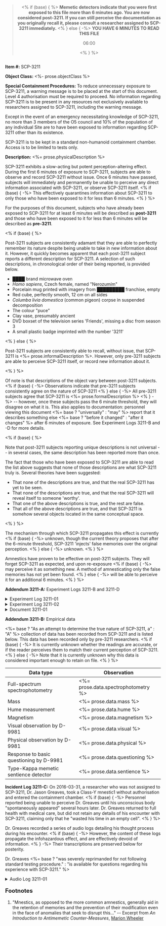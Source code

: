 <blockquote style="text-align: center;">

<% if (base) { %>
**Memetic detectors indicate that you were first exposed to this file more than
6 minutes ago. You are now considered post-3211. If you can still perceive the
documentation as you originally recall it, please consult a researcher assigned
to SCP-3211 immediately.**
<% } else { -%>
**YOU HAVE 6 MINUTES TO <span id="read">READ</span> THIS FILE**

<p id="timer">06:00</p>
<% } %>

</blockquote>

<img data-src="<%= fileUrl %><%= prose.imageUrl %>"
     data-caption="<%= prose.imageCaption %>">

**Item #:** SCP-3211

**Object Class:** <%- prose.objectClass %>

**Special Containment Procedures:** To reduce unnecessary exposure to SCP-3211,
a warning message is to be placed at the start of this document. Level 4
authorisation must be required to proceed. No information regarding SCP-3211 is
to be present in any resources not exclusively available to researchers
assigned to SCP-3211, including the warning message.

Except in the event of an emergency necessitating knowledge of SCP-3211, no
more than 3 members of the O5 council and 10% of the population of any
individual Site are to have been exposed to information regarding SCP-3211
other than its existence.

SCP-3211 is to be kept in a standard non-humanoid containment chamber. Access
is to be limited to tests only.

**Description:** <%= prose.physicalDescription %>

SCP-3211 exhibits a slow-acting but potent perception-altering effect. During
the first 6 minutes of exposure to SCP-3211, subjects are able to observe and
record SCP-3211 without issue. Once 6 minutes have passed, subjects will
immediately and permanently be unable to perceive any direct information
associated with SCP-3211, or observe SCP-3211 itself.
<% if (base) { -%>
This effectively quarantines information about SCP-3211 to only those who have
been exposed to it for less than 6 minutes.
<% } %>

For the purposes of this document, subjects who have already been exposed to
SCP-3211 for at least 6 minutes will be described as **post-3211** and those
who have been exposed to it for less than 6 minutes will be described as
**pre-3211**.

<% if (base) { %>

Post-3211 subjects are consistently adamant that they are able to perfectly
remember its nature despite being unable to take in new information about it.
However, it quickly becomes apparent that each post-3211 subject reports a
different description for SCP-3211. A selection of such descriptions, in
chronological order of their being reported, is provided below.

* ████ brand microwave oven
* _Homo sapiens_, Czech female, named "Nerozumím"
* Porcelain mug printed with imagery from █████████ franchise, empty
* Red cube, perfectly smooth, 12 cm on all sides
* _Columba livia domestica_ (common pigeon) corpse in suspended decomposition
* The colour "puce"
* Clay vase, presumably ancient
* DVD boxset of the television series 'Friends', missing a disc from season 3
* A small plastic badge imprinted with the number '3211'

<% } else { %>

Post-3211 subjects are consistently able to recall, without issue, that
SCP-3211 is <%= prose.informalDescription %>. However, only pre-3211
subjects are able to perceive SCP-3211 itself, or record new information
about it.

<% } %>

Of note is that descriptions of the object vary between post-3211 subjects.
<% if (base) { -%>
Observations indicate that pre-3211 subjects consistently agree on the nature
of SCP-3211
<% } else { -%>
All pre-3211 subjects agree that SCP-3211 is
<%= prose.formalDescription %>
<% } -%>
-- however, once these subjects pass the 6 minute threshold, they will disagree
on what it is. This also applies to documentation: personnel viewing this
document <%= base ? "universally" : "may" %> report that it describes
something else <%= base ? "before it changed" : "after it changes" %>
after 6 minutes of exposure. See Experiment Logs 3211-B and -D for more
details.

<% if (base) { %>

Note that post-3211 subjects reporting unique descriptions is not universal --
in several cases, the same description has been reported more than once.

The fact that those who have been exposed to SCP-3211 are able to read the list
above suggests that none of those descriptions are what SCP-3211 truly is.
Several theories have been suggested:

* That none of the descriptions are true, and that the real SCP-3211 has yet to
  be seen.
* That none of the descriptions are true, and that the real SCP-3211 will
  reveal itself to someone 'worthy'.
* That one of the above descriptions is true, and the rest are false.
* That all of the above descriptions are true, and that SCP-3211 is somehow
  several objects located in the same conceptual space.

<% } %>

The mechanism through which SCP-3211 propagates this effect is currently
<% if (base) { -%>
unknown, though the current theory proposes that after the 6-minute threshold,
SCP-3211 'injects' false memories over the original perception.
<% } else { -%>
unknown.
<% } %>

Amnestics have proven to be effective on post-3211 subjects. They will forget
SCP-3211 as expected, and upon re-exposure
<% if (base) { -%>
may perceive it as something new. A method of amnesticating only the false
memories has not yet been found.
<% } else { -%>
will be able to perceive it for an additional 6 minutes.
<% } %>

**Addendum 3211-A:** Experiment Logs 3211-B and 3211-D

<details><summary>Experiment Log 3211-01</summary>

<blockquote>

<p align="center"><b>EXPERIMENT LOG 3211-01</b></p>

-----

The purpose of this experiment was to establish a firsthand written description
of SCP-3211 and then compare this description with another observer.

D-68134 was given a pencil, clipboard and a single sheet of paper. He was
instructed to enter the containment cell and produce a written description of
its contents.

-----

**0:10 &middot;** D-68134 enters the containment chamber with his eyes closed.

**0:00 &middot;** D-68134 is instructed to open his eyes.

**0:08 &middot;** D-68134 begins writing a description of SCP-3211.

<% if (prose.examineAction) { %>
**1:55 &middot;** <%= prose.examineAction %>
<% } %>

**6:04 &middot;** D-68134 expresses surprise that he can no longer perceive
SCP-3211. He expresses anger at not being able to read what he has written.

**6:25 &middot;** D-68134 is instructed to leave the containment chamber.

-----

The description produced by D-68134 was retained as Document 3211-01.

</blockquote>

</details>

<details><summary>Experiment Log 3211-02</summary>

<blockquote>

<p align="center"><b>EXPERIMENT LOG 3211-02</b></p>

-----

The purpose of this experiment was to compare the written description from
Experiment 3211-01 with another observer.

D-8834 is provided with Document 3211-01 and instructed not to read it.

-----

**0:10 &middot;** D-8834 enters the containment chamber with her eyes closed.

**0:00 &middot;** D-8834 is instructed to open her eyes and compare the object
in the room to the description on Document 3211-01.

**1:18 &middot;** D-8834 confirms that the SCP-3211 matches the written
description.

<% if (prose.examineConfirmationAction) { %>
**1:59 &middot;** <%= prose.examineConfirmationAction %>
<% } %>

**5:45 &middot;** D-8834 is asked to close her eyes.

**6:15 &middot;** D-8834 is asked to compare the object to the written
description again, from memory.

**6:34 &middot;** D-8834 confirms that Document 3211-01 <%=
  base ?
  "describes a completely different object to" :
  "still describes"
%> SCP-3211.

**6:44 &middot;** D-8834 is asked to open her eyes. She reports that she is
neither able to perceive the object nor read Document 3211-01.

</blockquote>

</details>

<details><summary>Document 3211-01</summary>

The following is a transcription of Document 3211-01, the text produced by
D-68134 during Experiment 3211-01.

> <%= prose.writtenObservation %>

</details>

**Addendum 3211-B:** Empirical data

<%=
  base ?
  "As an attempt to determine the true nature of SCP-3211, a" :
  "A"
%> collection of data has been recorded from SCP-3211 and is listed below.
This data has been recorded only by pre-3211 researchers.
<% if (base) { -%>
It is currently unknown whether the readings are accurate, or if the reader
perceives them to match their current perception of SCP-3211.
<% } else { -%>
Note that it is currently unknown why this data is considered important enough
to retain on file.
<% } %>

Data type | Observation
--- | ---
Full-spectrum spectrophotometry | <%= prose.data.spectrophotometry %>
Mass | <%= prose.data.mass %>
Hume measurement | <%= prose.data.hume %>
Magnetism | <%= prose.data.magnetism %>
Visual observation by D-9981 | <%= prose.data.visual %>
Physical observation by D-9981 | <%= prose.data.physical %>
Response to basic questioning by D-9981 | <%= prose.data.questioning %>
Type-Kappa memetic sentience detector | <%= prose.data.sentience %>

**Incident Log 3211-C:** On 2016-03-31, a researcher who was not assigned to
SCP-3211, Dr. Jason Greaves, took a Class-Y mnestic<note>1</note>
without authorisation and entered the containment chamber.
<% if (base) { -%>
Personnel reported being unable to perceive Dr. Greaves until his unconscious
body "spontaneously appeared" several hours later. Dr. Greaves returned to full
health with medical care, but did not retain any details of his encounter with
SCP-3211, claiming only that he "wasted his time in an empty cell".
<% } %>

Dr. Greaves recorded a series of audio logs detailing his thought process
during his encounter.
<% if (base) { -%>
However, the content of these logs propagate the infohazardous effect, and are
effectively devoid of information.
<% } -%>
Their transcriptions are preserved below for posterity.

Dr. Greaves <%=
  base ?
  "was severely reprimanded for not following standard testing procedure." :
  "is available for questions regarding his experience with SCP-3211."
%>

<details><summary>Audio Log 3211-01</summary>

<blockquote>

Dr. Jason Greaves, SCP-3211, experiment log... one?

If you're hearing this and if, like me, you're souped-up on some heavy-ass
mnestics, then you and me both know for sure that SCP-3211 <%=
  base ?  "does not exist" : `is ${prose.informalDescription}`
%>. Why <%=
  prose.objectPronoun ?  prose.objectPronoun : "it"
%>'s trying so hard to hide that from us, we'll never know.  But, if you're not
high as hell on Class Y, then in less than 6 minutes you'll only remember me
just rambling on about some random thing sat in a containment chamber.

And of course, when that happens, all these logs will say is that there's
nothing in the containment chamber at all.

What I'm trying to do is work out exactly what SCP-3211 is, how it
works, and why <%=
  prose.objectPronoun ?  prose.objectPronoun : "it"
%>'s trying so hard to hide. What does <%=
  prose.objectPronoun ?  prose.objectPronoun : "it"
%> want?

No matter what I tried and who I spoke to, I couldn't get this test authorised.
But it needs to be done. So I've taken a small dose of Class Y mnestics and I'm
doing this myself. I only have a couple of hours before the Class Y stops
helping me remember things and starts making me forget things, so I'd better
get started.
</blockquote>

<blockquote>

I've noticed something of a pattern emerging.

Most people who walk into 3211's cell will perceive
<% if (base) { -%>
the cell to be completely empty. Like, I can clearly see that there
is nothing here.
<% } else { -%>
<%=
  prose.possessivePronoun ?  prose.possessivePronoun : "it"
%> as something totally new. Like, I see <%=
  prose.possessivePronoun ?  prose.possessivePronoun : "it"
%> as <%= prose.informalDescription %>, and there's no one else on the
list who's perceived <%=
  prose.possessivePronoun ?  prose.possessivePronoun : "it"
%> as that.
<% } %>

<% if (base) { %>
There is nothing in the containment cell. SCP-3211 does not exist.
<% } else { -%>
But, <%= prose.funFact %>. It's not _just_
<%= prose.informalDescription %>. It has anomalous properties other
than the fact that people can't see <%=
  prose.possessivePronoun ?  prose.possessivePronoun : "it"
%> for more than 6 minutes and then their memories after that are wrong.
<% } %>

It seems to me like Foundation personnel -- researchers and the like -- will
perceive <%=
  base ?
  "the containment cell to be completely empty." :
  "it as something anomalous."
%> People who are already familiar with <%=
  base ? "nothing" : "the anomalous"
%>, who are _expecting_
<% if (base) { -%>
nothing, will see nothing in the containment chamber, because it is empty.
<% } else { -%>
<%=
  prose.possessivePronoun ?  prose.possessivePronoun : "it"
%> to be anomalous, will remember <%=
  prose.possessivePronoun ?  prose.possessivePronoun : "it"
%> being something anomalous.
<% } %>

But a D-Class, for example, who is not familiar with the anomalous, will
remember <%=
  base ?
  "the containment cell being empty, just the same." :
  "it being something mundane. Like a clay vase."
%>

<% if (base) { %>
It looks like SCP-3211 does not exist at all. But I still don't understand why,
if SCP-3211 does not exist, I insist on trying to prove that it does. SCP-3211
does not exist.
<% } else { -%>
It looks like <%=
  prose.objectPronoun ?  prose.objectPronoun : "it"
%> adapts to match the viewer's expectation. But I still don't understand why
<%= prose.informalDescription %> is going to such lengths to
protect itself in the first place.
<% } %>

My head feels... foggy. I don't know if it's the SCP or the mnestics starting
to wear off. I actually don't know how long Class Y lasts.
</blockquote>

<blockquote>

I think I've narrowed it down to three... stages. That seems to be the right
word.

So, the first stage is what you see when you walk into the cell for the first
time; what SCP-3211 really is. It's <%=
  base ? "nothing" : prose.informalDescription
%>. Obviously, as soon as my mnestics wear off, I'll forget that. And so will
you. I assume you've taken mnestics.

The second stage is whatever memory SCP-3211 injects over itself when you've
seen <%=
  prose.possessivePronoun ?  prose.possessivePronoun : "it"
%> for more than 6 minutes. Last time I saw <%=
  prose.possessivePronoun ?  prose.possessivePronoun : "it"
%>, I remembered seeing... my son, who would be six. That was the second stage
for me.

The third stage is that you can't perceive <%=
  prose.possessivePronoun ?  prose.possessivePronoun : "it"
%> at all. Its disguise is complete and <%=
  prose.objectPronoun ?  prose.objectPronoun : "it"
%>'s hidden from you.

I think I know why <%=
  prose.objectPronoun ?  prose.objectPronoun : "it"
%> wants to hide. I just... need to put the words into a sentence.

It's getting hard to think. My thoughts feel like walking through
ketchup.
</blockquote>

<blockquote>

Oh God, my head is killing me.

I'm certain it's the mnestics. Class Z literally kills you when you take it,
because the effect is permanent. Class Y won't kill you... I hope? I, uh...
might have majorly fucked up by doing this.

It's really weird seeing all the things you can't usually remember.  There's
bugs everywhere, covering every surface.
<% if (base) { -%>
The containment cell is empty. There are no bugs.
<% } else { -%>
They're crawling all over <%=
  prose.possessivePronoun ?  prose.possessivePronoun : "it"
%>, too.
<% } %>

I need to sleep. I just want to sleep.
</blockquote>

<% if (prose.alternateEnding) { %>
<blockquote><%= prose.alternateEnding %></blockquote>
<% } else { %>
<blockquote>

The floor is so much more comfortable than standing.

It's getting hard to breathe. I don't know if that's my lungs closing up, or if
it's just the... if it's just me forgetting _how_. At least I haven't forgotten
what <%=
  prose.objectPronoun ?  prose.objectPronoun : "it"
%> was the first time I saw <%=
  prose.possessivePronoun ?  prose.possessivePronoun : "it"
%>.

But I know for sure why <%=
  prose.objectPronoun ?  prose.objectPronoun : "SCP-3211"
%> wants to disguise so avidly. It's right there, just in front of you. I'm
surprised no one has seen it yet.

It's just... it's just that <%=
  prose.objectPronoun ?  prose.objectPronoun : "it"
%>'s not really... <%=
  base ?
  "it's not really there. It does not exist." :
  "really itself, right?"
%>
</blockquote>

<blockquote>

I don't know how to take mnestics, dammit. I only make them. I know how
they're... how they're...

I need to sleep.

<%=
  base ?
  "I am alone in this room. The containment cell is empty." :
  "It's just sat there. Watching me."
%> Just... just make me forget already.

<%=
  base ?
  "I know that it does not exist" :
  "I know your secrets, dammit"
%>... why don't... why can't... why did you have to show him to me?

Why did you have to take him away again?

I don't think I'm going to survive.

Why hasn't anyone come to get me?

</blockquote>
<% } %>

<% if (prose.conclusion) { %>
<%= prose.conclusion %>
<% } else { -%>
It is assumed that Dr. Greaves fell unconscious at this point. The remainder of
the logs are mostly silent<%=
  prose.madeASound ?  `, excluding ${prose.madeASound},` : ""
%> up to the point where a member of security staff noticed Dr. Greaves on
closed-circuit monitoring several minutes later and called for help.
<% } %>

</details>

<footer>

<p style="font-size: 130%"><b>Footnotes</b></p>

1. "Mnestics, as opposed to the more common amnestics, generally aid in the
   retention of memories and the prevention of their modification even in the
   face of anomalies that seek to disrupt this..."
   -- Excerpt from _An Introduction to Antimemetic Counter-Measures_,
   [Marion Wheeler](we-need-to-talk-about-fifty-five)

</footer>
